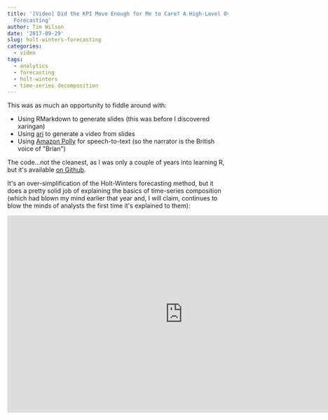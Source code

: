 ```yaml
---
title: '[Video] Did the KPI Move Enough for Me to Care? A High-Level Overview of Holt-Winters
  Forecasting'
author: Tim Wilson
date: '2017-09-29'
slug: holt-winters-forecasting
categories:
  - video
tags:
  - analytics
  - forecasting
  - holt-winters
  - time-series decomposition
---
```


This was as much an opportunity to fiddle around with:

* Using RMarkdown to generate slides (this was before I discovered xaringan)
* Using [ari](http://seankross.com/2017/09/25/Create-Videos-from-R-Markdown-Documents-with-Ari.html) to generate a video from slides
* Using [Amazon Polly](https://aws.amazon.com/polly/) for speech-to-text (so the narrator is the British voice of "Brian")

The code...not the cleanest, as I was only a couple of years into learning R, but it's available [on Github](https://github.com/gilliganondata/holt_winters_demo_video).

It's an over-simplification of the Holt-Winters forecasting method, but it does a pretty solid job of explaining the basics of time-series composition (which had blown my mind earlier that year and, I will claim, continues to blow the minds of analysts the first time it's explained to them):

<iframe width="800" height="450" src="https://www.youtube-nocookie.com/embed/eGB5x77qnco" title="YouTube video player" frameborder="0" allow="accelerometer; autoplay; clipboard-write; encrypted-media; gyroscope; picture-in-picture" allowfullscreen></iframe>
